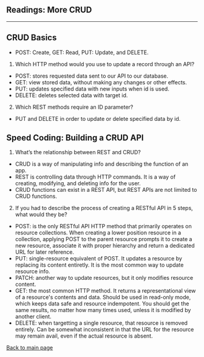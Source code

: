 ## Readings: More CRUD
---

## CRUD Basics 

- POST: Create, GET: Read, PUT: Update, and DELETE. 
1. Which HTTP method would you use to update a record through an API?
- POST: stores requested data sent to our API to our database.
- GET: view stored data, without making any changes or other effects. 
- PUT: updates specified data with new inputs when id is used. 
- DELETE: deletes selected data with target id. 

2. Which REST methods require an ID parameter?
- PUT and DELETE in order to update or delete specified data by id. 

## Speed Coding: Building a CRUD API

1. What’s the relationship between REST and CRUD?
- CRUD is a way of manipulating info and describing the function of an app. 
- REST is controlling data through HTTP commands. It is a way of creating, modifying, and deleting info for the user. 
- CRUD functions can exist in a REST API, but REST APIs are not limited to CRUD functions. 

2. If you had to describe the process of creating a RESTful API in 5 steps, what would they be?
- POST: is the only RESTful API HTTP method that primarily operates on resource collections. When creating a lower position resource in a collection, applying POST to the parent resource prompts it to create a new resource, associate it with proper hierarchy and return a dedicated URL for later reference. 
- PUT: single-resource equivalent of POST. It updates a resource by replacing its content entiretly. It is the most common way to update resource info. 
- PATCH: another way to update resources, but it only modifies resource content. 
- GET: the most common HTTP method. It returns a representational view of a resource's contents and data. Should be used in read-only mode, which keeps data safe and resource indempotent. You should get the same results, no matter how many times used, unless it is modified by another client. 
- DELETE: when targetting a single resource, that resource is removed entirely. Can be somewhat inconsistent in that the URL for the resource may remain avail, even if the actual resource is absent.

[Back to main page](README.md)
